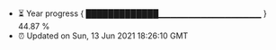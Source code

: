 - ⏳ Year progress { █████████████▁▁▁▁▁▁▁▁▁▁▁▁▁▁▁▁▁ } 44.87 %
- ⏰ Updated on Sun, 13 Jun 2021 18:26:10 GMT

